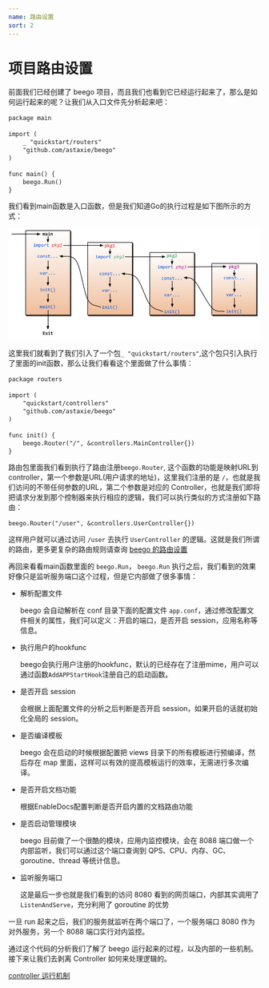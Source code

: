 ```yaml
---
name: 路由设置
sort: 2
---
```


# 项目路由设置

前面我们已经创建了 beego 项目，而且我们也看到它已经运行起来了，那么是如何运行起来的呢？让我们从入口文件先分析起来吧：

	package main
	
	import (
		_ "quickstart/routers"
		"github.com/astaxie/beego"
	)
	
	func main() {
		beego.Run()
	}

我们看到main函数是入口函数，但是我们知道Go的执行过程是如下图所示的方式：

![](../images/init.png)	
			
这里我们就看到了我们引入了一个包`_ "quickstart/routers"`,这个包只引入执行了里面的init函数，那么让我们看看这个里面做了什么事情：

```
package routers

import (
	"quickstart/controllers"
	"github.com/astaxie/beego"
)

func init() {
    beego.Router("/", &controllers.MainController{})
}

```

路由包里面我们看到执行了路由注册`beego.Router`, 这个函数的功能是映射URL到controller，第一个参数是URL(用户请求的地址)，这里我们注册的是 `/`，也就是我们访问的不带任何参数的URL，第二个参数是对应的 Controller，也就是我们即将把请求分发到那个控制器来执行相应的逻辑，我们可以执行类似的方式注册如下路由：

	beego.Router("/user", &controllers.UserController{})	

这样用户就可以通过访问 `/user` 去执行 `UserController` 的逻辑。这就是我们所谓的路由，更多更复杂的路由规则请查询 [beego 的路由设置](../mvc/controller/router.md)
						
再回来看看main函数里面的 `beego.Run`， `beego.Run` 执行之后，我们看到的效果好像只是监听服务端口这个过程，但是它内部做了很多事情：

- 解析配置文件

	beego 会自动解析在 conf 目录下面的配置文件 `app.conf`，通过修改配置文件相关的属性，我们可以定义：开启的端口，是否开启 session，应用名称等信息。
	
- 执行用户的hookfunc

	beego会执行用户注册的hookfunc，默认的已经存在了注册mime，用户可以通过函数`AddAPPStartHook`注册自己的启动函数。	
	
- 是否开启 session

	会根据上面配置文件的分析之后判断是否开启 session，如果开启的话就初始化全局的 session。	
		
- 是否编译模板

	beego 会在启动的时候根据配置把 views 目录下的所有模板进行预编译，然后存在 map 里面，这样可以有效的提高模板运行的效率，无需进行多次编译。

- 是否开启文档功能

	根据EnableDocs配置判断是否开启内置的文档路由功能	
	
- 是否启动管理模块

	beego 目前做了一个很酷的模块，应用内监控模块，会在 8088 端口做一个内部监听，我们可以通过这个端口查询到 QPS、CPU、内存、GC、goroutine、thread 等统计信息。
	
- 监听服务端口

	这是最后一步也就是我们看到的访问 8080 看到的网页端口，内部其实调用了 `ListenAndServe`，充分利用了 goroutine 的优势
	
一旦 run 起来之后，我们的服务就监听在两个端口了，一个服务端口 8080 作为对外服务，另一个 8088 端口实行对内监控。
	
通过这个代码的分析我们了解了 beego 运行起来的过程，以及内部的一些机制。接下来让我们去剥离 Controller 如何来处理逻辑的。	
	 
[controller 运行机制](controller.md)	
	
